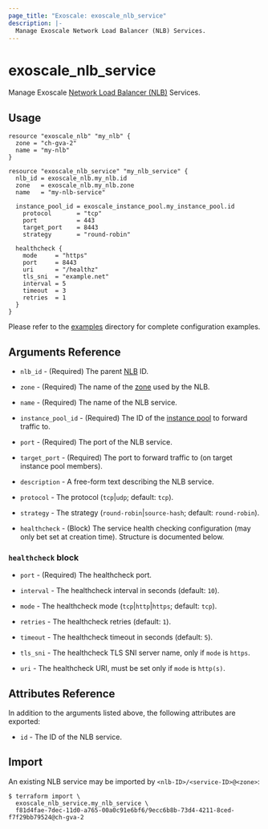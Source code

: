 ```yaml
---
page_title: "Exoscale: exoscale_nlb_service"
description: |-
  Manage Exoscale Network Load Balancer (NLB) Services.
---
```


# exoscale\_nlb\_service

Manage Exoscale [Network Load Balancer (NLB)](https://community.exoscale.com/documentation/compute/network-load-balancer/) Services.


## Usage

```hcl
resource "exoscale_nlb" "my_nlb" {
  zone = "ch-gva-2"
  name = "my-nlb"
}

resource "exoscale_nlb_service" "my_nlb_service" {
  nlb_id = exoscale_nlb.my_nlb.id
  zone   = exoscale_nlb.my_nlb.zone
  name   = "my-nlb-service"

  instance_pool_id = exoscale_instance_pool.my_instance_pool.id
	protocol       = "tcp"
	port           = 443
	target_port    = 8443
	strategy       = "round-robin"

  healthcheck {
    mode     = "https"
    port     = 8443
    uri      = "/healthz"
    tls_sni  = "example.net"
    interval = 5
    timeout  = 3
    retries  = 1
  }
}
```

Please refer to the [examples](https://github.com/exoscale/terraform-provider-exoscale/tree/master/examples/)
directory for complete configuration examples.


## Arguments Reference

[zone]: https://www.exoscale.com/datacenters/

* `nlb_id` - (Required) The parent [NLB](./nlb.md) ID.
* `zone` - (Required) The name of the [zone][zone] used by the NLB.
* `name` - (Required) The name of the NLB service.
* `instance_pool_id` - (Required) The ID of the [instance pool](./instance_pool.md) to forward traffic to.
* `port` - (Required) The port of the NLB service.
* `target_port` - (Required) The port to forward traffic to (on target instance pool members).

* `description` - A free-form text describing the NLB service.
* `protocol` - The protocol (`tcp`|`udp`; default: `tcp`).
* `strategy` - The strategy (`round-robin`|`source-hash`; default: `round-robin`).

* `healthcheck` - (Block) The service health checking configuration (may only bet set at creation time). Structure is documented below.

### `healthcheck` block

* `port` - (Required) The healthcheck port.

* `interval` - The healthcheck interval in seconds (default: `10`).
* `mode` - The healthcheck mode (`tcp`|`http`|`https`; default: `tcp`).
* `retries` - The healthcheck retries (default: `1`).
* `timeout` - The healthcheck timeout in seconds (default: `5`).
* `tls_sni` - The healthcheck TLS SNI server name, only if `mode` is `https`.
* `uri` - The healthcheck URI, must be set only if `mode` is `http(s)`.


## Attributes Reference

In addition to the arguments listed above, the following attributes are exported:

* `id` - The ID of the NLB service.


## Import

An existing NLB service may be imported by `<nlb-ID>/<service-ID>@<zone>`:

```console
$ terraform import \
  exoscale_nlb_service.my_nlb_service \
  f81d4fae-7dec-11d0-a765-00a0c91e6bf6/9ecc6b8b-73d4-4211-8ced-f7f29bb79524@ch-gva-2
```
